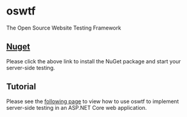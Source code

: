 # oswtf
The Open Source Website Testing Framework

## [Nuget](https://www.nuget.org/packages/OSWTF.Server)
Please click the above link to install the NuGet package and start your server-side testing.

## Tutorial
Please see the [following page](https://debugandrelease.blogspot.com/2019/02/server-side-testing-in-aspnet-core-web.html) to view how to use oswtf to implement server-side testing in an ASP.NET Core web application.

